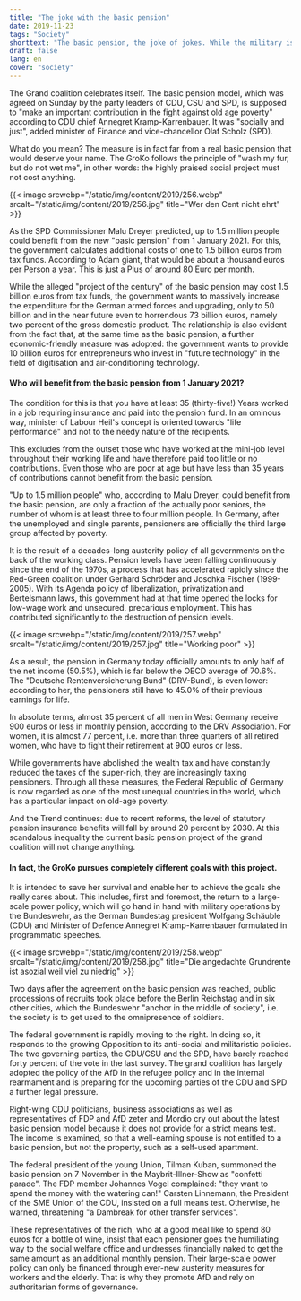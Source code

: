 ```yaml
---
title: "The joke with the basic pension"
date: 2019-11-23
tags: "Society"
shorttext: "The basic pension, the joke of jokes. While the military is inflated, the police are becoming more Secret Service, robbing the economy, celebrating some while others are trolling around."
draft: false
lang: en
cover: "society"
---
```


The Grand coalition celebrates itself. The basic pension model, which was agreed on Sunday by the party leaders of CDU, CSU and SPD, is supposed to "make an important contribution in the fight against old age poverty" according to CDU chief Annegret Kramp-Karrenbauer. It was "socially and just", added minister of Finance and vice-chancellor Olaf Scholz (SPD).

What do you mean? The measure is in fact far from a real basic pension that would deserve your name. The GroKo follows the principle of "wash my fur, but do not wet me", in other words: the highly praised social project must not cost anything.

{{< image srcwebp="/static/img/content/2019/256.webp" srcalt="/static/img/content/2019/256.jpg" title="Wer den Cent nicht ehrt" >}}

As the SPD Commissioner Malu Dreyer predicted, up to 1.5 million people could benefit from the new "basic pension" from 1 January 2021.  For this, the government calculates additional costs of one to 1.5 billion euros from tax funds. According to Adam giant, that would be about a thousand euros per Person a year. This is just a Plus of around 80 Euro per month.

While the alleged "project of the century" of the basic pension may cost 1.5 billion euros from tax funds, the government wants to massively increase the expenditure for the German armed forces and upgrading, only to 50 billion and in the near future even to horrendous 73 billion euros, namely two percent of the gross domestic product. The relationship is also evident from the fact that, at the same time as the basic pension, a further economic-friendly measure was adopted: the government wants to provide 10 billion euros for entrepreneurs who invest in "future technology" in the field of digitisation and air-conditioning technology.

#### Who will benefit from the basic pension from 1 January 2021?

The condition for this is that you have at least 35 (thirty-five!) Years worked in a job requiring insurance and paid into the pension fund. In an ominous way, minister of Labour Heil's concept is oriented towards "life performance" and not to the needy nature of the recipients.

This excludes from the outset those who have worked at the mini-job level throughout their working life and have therefore paid too little or no contributions. Even those who are poor at age but have less than 35 years of contributions cannot benefit from the basic pension.

"Up to 1.5 million people" who, according to Malu Dreyer, could benefit from the basic pension, are only a fraction of the actually poor seniors, the number of whom is at least three to four million people. In Germany, after the unemployed and single parents, pensioners are officially the third large group affected by poverty.

It is the result of a decades-long austerity policy of all governments on the back of the working class. Pension levels have been falling continuously since the end of the 1970s, a process that has accelerated rapidly since the Red-Green coalition under Gerhard Schröder and Joschka Fischer (1999-2005). With its Agenda policy of liberalization, privatization and Bertelsmann laws, this government had at that time opened the locks for low-wage work and unsecured, precarious employment. This has contributed significantly to the destruction of pension levels.

{{< image srcwebp="/static/img/content/2019/257.webp" srcalt="/static/img/content/2019/257.jpg" title="Working poor" >}}

As a result, the pension in Germany today officially amounts to only half of the net income (50.5%), which is far below the OECD average of 70.6%. The "Deutsche Rentenversicherung Bund" (DRV-Bund), is even lower: according to her, the pensioners still have to 45.0% of their previous earnings for life.

In absolute terms, almost 35 percent of all men in West Germany receive 900 euros or less in monthly pension, according to the DRV Association. For women, it is almost 77 percent, i.e. more than three quarters of all retired women, who have to fight their retirement at 900 euros or less.

While governments have abolished the wealth tax and have constantly reduced the taxes of the super-rich, they are increasingly taxing pensioners. Through all these measures, the Federal Republic of Germany is now regarded as one of the most unequal countries in the world, which has a particular impact on old-age poverty.

And the Trend continues: due to recent reforms, the level of statutory pension insurance benefits will fall by around 20 percent by 2030. At this scandalous inequality the current basic pension project of the grand coalition will not change anything.

#### In fact, the GroKo pursues completely different goals with this project.

It is intended to save her survival and enable her to achieve the goals she really cares about. This includes, first and foremost, the return to a large-scale power policy, which will go hand in hand with military operations by the Bundeswehr, as the German Bundestag president Wolfgang Schäuble (CDU) and Minister of Defence Annegret Kramp-Karrenbauer formulated in programmatic speeches.

{{< image srcwebp="/static/img/content/2019/258.webp" srcalt="/static/img/content/2019/258.jpg" title="Die angedachte Grundrente ist asozial weil viel zu niedrig" >}}

Two days after the agreement on the basic pension was reached, public processions of recruits took place before the Berlin Reichstag and in six other cities, which the Bundeswehr "anchor in the middle of society", i.e. the society is to get used to the omnipresence of soldiers.

The federal government is rapidly moving to the right. In doing so, it responds to the growing Opposition to its anti-social and militaristic policies. The two governing parties, the CDU/CSU and the SPD, have barely reached forty percent of the vote in the last survey. The grand coalition has largely adopted the policy of the AfD in the refugee policy and in the internal rearmament and is preparing for the upcoming parties of the CDU and SPD a further legal pressure.

Right-wing CDU politicians, business associations as well as representatives of FDP and AfD zeter and Mordio cry out about the latest basic pension model because it does not provide for a strict means test. The income is examined, so that a well-earning spouse is not entitled to a basic pension, but not the property, such as a self-used apartment.

The federal president of the young Union, Tilman Kuban, summoned the basic pension on 7 November in the Maybrit-Illner-Show as "confetti parade". The FDP member Johannes Vogel complained: "they want to spend the money with the watering can!" Carsten Linnemann, the President of the SME Union of the CDU, insisted on a full means test. Otherwise, he warned, threatening "a Dambreak for other transfer services".

These representatives of the rich, who at a good meal like to spend 80 euros for a bottle of wine, insist that each pensioner goes the humiliating way to the social welfare office and undresses financially naked to get the same amount as an additional monthly pension. Their large-scale power policy can only be financed through ever-new austerity measures for workers and the elderly. That is why they promote AfD and rely on authoritarian forms of governance.
